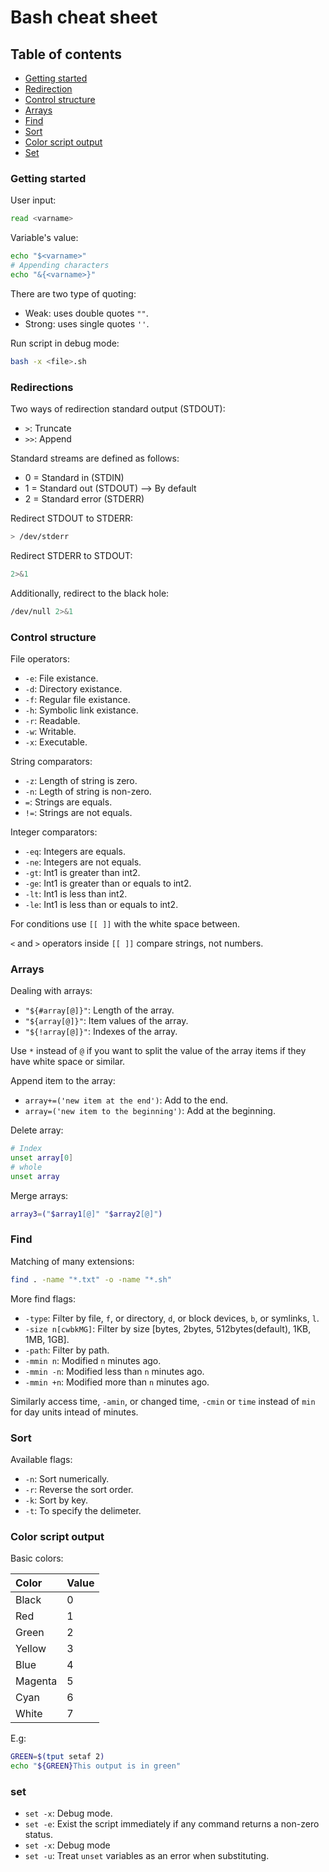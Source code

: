 # Bash cheat sheet

## Table of contents
* [Getting started](#Getting-started)
* [Redirection](#Redirection)
* [Control structure](#Control-structure)
* [Arrays](#Arrays)
* [Find](#Find)
* [Sort](#Sort)
* [Color script output](#Color-script-output)
* [Set](#Set)

### Getting started
User input:
```sh
read <varname>
```
Variable's value:
```sh
echo "$<varname>"
# Appending characters
echo "&{<varname>}"
```
There are two type of quoting:
* Weak: uses double quotes `""`.
* Strong: uses single quotes `''`.

Run script in debug mode:
```sh
bash -x <file>.sh
```

### Redirections
Two ways of redirection standard output (STDOUT):
* `>`: Truncate
* `>>`: Append

Standard streams are defined as follows:
* 0 = Standard in (STDIN)
* 1 = Standard out (STDOUT) --> By default
* 2 = Standard error (STDERR)

Redirect STDOUT to STDERR:
```sh
> /dev/stderr
```

Redirect STDERR to STDOUT:
```sh
2>&1
```

Additionally, redirect to the black hole:
```sh
/dev/null 2>&1
```

### Control structure
File operators:
* `-e`: File existance.
* `-d`: Directory existance.
* `-f`: Regular file existance.
* `-h`: Symbolic link existance.
* `-r`: Readable.
* `-w`: Writable.
* `-x`: Executable.

String comparators:
* `-z`: Length of string is zero.
* `-n`: Legth of string is non-zero.
* `=`: Strings are equals.
* `!=`: Strings are not equals.

Integer comparators:
* `-eq`: Integers are equals.
* `-ne`: Integers are not equals.
* `-gt`: Int1 is greater than int2.
* `-ge`: Int1 is greater than or equals to int2.
* `-lt`: Int1 is less than int2.
* `-le`: Int1 is less than or equals to int2.

For conditions use `[[ ]]` with the white space between.

`<` and `>` operators inside `[[ ]]` compare strings, not numbers.

### Arrays
Dealing with arrays:
* `"${#array[@]}"`: Length of the array.
* `"${array[@]}"`: Item values of the array.
* `"${!array[@]}"`: Indexes of the array.

Use `*` instead of `@` if you want to split the value of the array items if they have white space or similar.

Append item to the array:
* `array+=('new item at the end')`: Add to the end.
* `array=('new item to the beginning')`: Add at the beginning.

Delete array:
```sh
# Index
unset array[0]
# whole
unset array
```

Merge arrays:
```sh
array3=("$array1[@]" "$array2[@]")
```

### Find
Matching of many extensions:
```sh
find . -name "*.txt" -o -name "*.sh"
```

More find flags:
* `-type`: Filter by file, `f`, or directory, `d`, or block devices, `b`, or symlinks, `l`.
* `-size n[cwbkMG]`: Filter by size [bytes, 2bytes, 512bytes(default), 1KB, 1MB, 1GB].
* `-path`: Filter by path.
* `-mmin n`: Modified `n` minutes ago.
* `-mmin -n`: Modified less than `n` minutes ago.
* `-mmin +n`: Modified more than `n` minutes ago.

Similarly access time, `-amin`, or changed time, `-cmin` or `time` instead of `min` for day units intead of minutes.

### Sort
Available flags:
* `-n`: Sort numerically.
* `-r`: Reverse the sort order.
* `-k`: Sort by key.
* `-t`: To specify the delimeter.

### Color script output
Basic colors:

| Color   | Value |
|:--------|:------|
| Black   | 0     |
| Red     | 1     |
| Green   | 2     |
| Yellow  | 3     |
| Blue    | 4     |
| Magenta | 5     |
| Cyan    | 6     |
| White   | 7     |

E.g:
```sh
GREEN=$(tput setaf 2)
echo "${GREEN}This output is in green"
```

### set
* `set -x`: Debug mode.
* `set -e`: Exist the script immediately if any command returns a non-zero status.
* `set -x`: Debug mode
* `set -u`: Treat `unset` variables as an error when substituting.